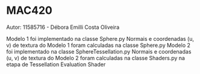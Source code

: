 # MAC420
Autor: 11585716 - Débora Emilli Costa Oliveira

Modelo 1 foi implementado na classe Sphere.py
Normais e coordenadas (u, v) de textura do Modelo 1 foram calculadas na classe Sphere.py
Modelo 2 foi implementado na classe SphereTessellation.py
Normais e coordenadas (u, v) de textura do Modelo 2 foram calculadas na classe Shaders.py na etapa de Tessellation
Evaluation Shader
